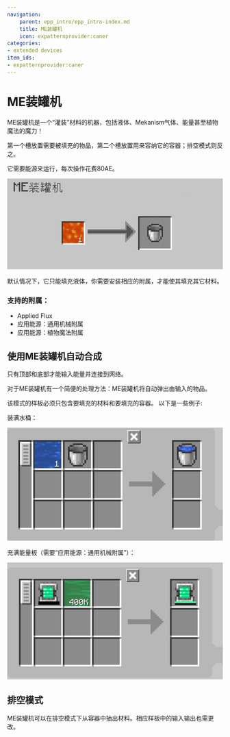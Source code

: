 ```yaml
---
navigation:
    parent: epp_intro/epp_intro-index.md
    title: ME装罐机
    icon: expatternprovider:caner
categories:
- extended devices
item_ids:
- expatternprovider:caner
---
```


# ME装罐机

<BlockImage id="expatternprovider:caner" scale="8"></BlockImage>

ME装罐机是一个“灌装”材料的机器，包括液体、Mekanism气体、能量甚至植物魔法的魔力！ 

第一个槽放置需要被填充的物品，第二个槽放置用来容纳它的容器；排空模式则反之。

它需要能源来运行，每次操作花费80AE。

![GUI](../pic/caner_gui.png)

默认情况下，它只能填充液体，你需要安装相应的附属，才能使其填充其它材料。

### 支持的附属：
- Applied Flux
- 应用能源：通用机械附属
- 应用能源：植物魔法附属

## 使用ME装罐机自动合成

只有顶部和底部才能输入能量并连接到网络。

<GameScene zoom="6" background="transparent">
  <ImportStructure src="../structure/caner_example.snbt"></ImportStructure>
</GameScene>

对于ME装罐机有一个简便的处理方法：ME装罐机将自动弹出由<ItemLink id="ae2:pattern_provider" />输入的物品。

<GameScene zoom="6" background="transparent">
  <ImportStructure src="../structure/caner_auto.snbt"></ImportStructure>
</GameScene>

该模式的样板必须只包含要填充的材料和要填充的容器。
以下是一些例子:

装满水桶：

![P1](../pic/fill_water.png)

充满能量板（需要“应用能源：通用机械附属”）：

![P1](../pic/fill_energy.png)


## 排空模式

ME装罐机可以在排空模式下从容器中抽出材料。相应样板中的输入输出也需更改。
